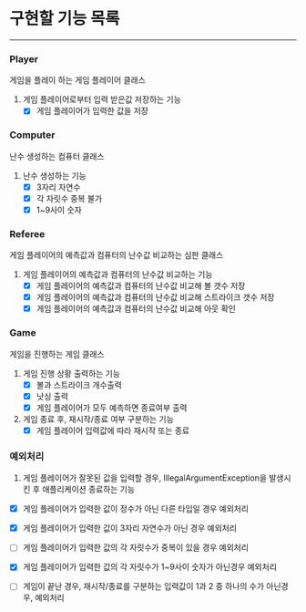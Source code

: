 # 구현할 기능 목록

---
### Player
게임을 플레이 하는 게임 플레이어 클래스
1. 게임 플레이어로부터 입력 받은값 저장하는 기능
    - [x] 게임 플레이어가 입력한 값을 저장

### Computer
난수 생성하는 컴퓨터 클래스
1. 난수 생성하는 기능
    - [x] 3자리 자연수
    - [x] 각 자릿수 중복 불가
    - [x] 1~9사이 숫자

### Referee
게임 플레이어의 예측값과 컴퓨터의 난수값 비교하는 심판 클래스
1. 게임 플레이어의 예측값과 컴퓨터의 난수값 비교하는 기능
    - [x] 게임 플레이어의 예측값과 컴퓨터의 난수값 비교해 볼 갯수 저장
    - [x] 게임 플레이어의 예측값과 컴퓨터의 난수값 비교해 스트라이크 갯수 저장
    - [x] 게임 플레이어의 예측값과 컴퓨터의 난수값 비교해 아웃 확인

### Game
게임을 진행하는 게임 클래스
1. 게임 진행 상황 출력하는 기능
    - [x] 볼과 스트라이크 개수출력
    - [x] 낫싱 출력
    - [x] 게임 플레이어가 모두 예측하면 종료여부 출력
2. 게임 종료 후, 재시작/종료 여부 구분하는 기능
    - [x] 게임 플레이어 입력값에 따라 재시작 또는 종료

### 예외처리
1. 게임 플레이어가 잘못된 값을 입력할 경우, IllegalArgumentException을 발생시킨 후 애플리케이션 종료하는 기능
- [x] 게임 플레이어가 입력한 값이 정수가 아닌 다른 타입일 경우 예외처리
- [x] 게임 플레이어가 입력한 값이 3자리 자연수가 아닌 경우 예외처리
- [ ] 게임 플레이어가 입력한 값의 각 자릿수가 중복이 있을 경우 예외처리
- [x] 게임 플레이어가 입력한 값의 각 자릿수가 1~9사이 숫자가 아닌경우 예외처리
- [ ] 게임이 끝난 경우, 재시작/종료를 구분하는 입력값이 1과 2 중 하나의 수가 아닌경우, 예외처리


